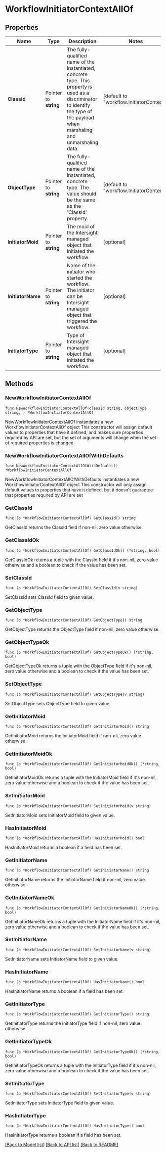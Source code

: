 # WorkflowInitiatorContextAllOf

## Properties

Name | Type | Description | Notes
------------ | ------------- | ------------- | -------------
**ClassId** | Pointer to **string** | The fully-qualified name of the instantiated, concrete type. This property is used as a discriminator to identify the type of the payload when marshaling and unmarshaling data. | [default to "workflow.InitiatorContext"]
**ObjectType** | Pointer to **string** | The fully-qualified name of the instantiated, concrete type. The value should be the same as the &#39;ClassId&#39; property. | [default to "workflow.InitiatorContext"]
**InitiatorMoid** | Pointer to **string** | The moid of the Intersight managed object that initiated the workflow. | [optional] 
**InitiatorName** | Pointer to **string** | Name of the initiator who started the workflow. The initiator can be Intersight managed object that triggered the workflow. | [optional] 
**InitiatorType** | Pointer to **string** | Type of Intersight managed object that initiated the workflow. | [optional] 

## Methods

### NewWorkflowInitiatorContextAllOf

`func NewWorkflowInitiatorContextAllOf(classId string, objectType string, ) *WorkflowInitiatorContextAllOf`

NewWorkflowInitiatorContextAllOf instantiates a new WorkflowInitiatorContextAllOf object
This constructor will assign default values to properties that have it defined,
and makes sure properties required by API are set, but the set of arguments
will change when the set of required properties is changed

### NewWorkflowInitiatorContextAllOfWithDefaults

`func NewWorkflowInitiatorContextAllOfWithDefaults() *WorkflowInitiatorContextAllOf`

NewWorkflowInitiatorContextAllOfWithDefaults instantiates a new WorkflowInitiatorContextAllOf object
This constructor will only assign default values to properties that have it defined,
but it doesn't guarantee that properties required by API are set

### GetClassId

`func (o *WorkflowInitiatorContextAllOf) GetClassId() string`

GetClassId returns the ClassId field if non-nil, zero value otherwise.

### GetClassIdOk

`func (o *WorkflowInitiatorContextAllOf) GetClassIdOk() (*string, bool)`

GetClassIdOk returns a tuple with the ClassId field if it's non-nil, zero value otherwise
and a boolean to check if the value has been set.

### SetClassId

`func (o *WorkflowInitiatorContextAllOf) SetClassId(v string)`

SetClassId sets ClassId field to given value.


### GetObjectType

`func (o *WorkflowInitiatorContextAllOf) GetObjectType() string`

GetObjectType returns the ObjectType field if non-nil, zero value otherwise.

### GetObjectTypeOk

`func (o *WorkflowInitiatorContextAllOf) GetObjectTypeOk() (*string, bool)`

GetObjectTypeOk returns a tuple with the ObjectType field if it's non-nil, zero value otherwise
and a boolean to check if the value has been set.

### SetObjectType

`func (o *WorkflowInitiatorContextAllOf) SetObjectType(v string)`

SetObjectType sets ObjectType field to given value.


### GetInitiatorMoid

`func (o *WorkflowInitiatorContextAllOf) GetInitiatorMoid() string`

GetInitiatorMoid returns the InitiatorMoid field if non-nil, zero value otherwise.

### GetInitiatorMoidOk

`func (o *WorkflowInitiatorContextAllOf) GetInitiatorMoidOk() (*string, bool)`

GetInitiatorMoidOk returns a tuple with the InitiatorMoid field if it's non-nil, zero value otherwise
and a boolean to check if the value has been set.

### SetInitiatorMoid

`func (o *WorkflowInitiatorContextAllOf) SetInitiatorMoid(v string)`

SetInitiatorMoid sets InitiatorMoid field to given value.

### HasInitiatorMoid

`func (o *WorkflowInitiatorContextAllOf) HasInitiatorMoid() bool`

HasInitiatorMoid returns a boolean if a field has been set.

### GetInitiatorName

`func (o *WorkflowInitiatorContextAllOf) GetInitiatorName() string`

GetInitiatorName returns the InitiatorName field if non-nil, zero value otherwise.

### GetInitiatorNameOk

`func (o *WorkflowInitiatorContextAllOf) GetInitiatorNameOk() (*string, bool)`

GetInitiatorNameOk returns a tuple with the InitiatorName field if it's non-nil, zero value otherwise
and a boolean to check if the value has been set.

### SetInitiatorName

`func (o *WorkflowInitiatorContextAllOf) SetInitiatorName(v string)`

SetInitiatorName sets InitiatorName field to given value.

### HasInitiatorName

`func (o *WorkflowInitiatorContextAllOf) HasInitiatorName() bool`

HasInitiatorName returns a boolean if a field has been set.

### GetInitiatorType

`func (o *WorkflowInitiatorContextAllOf) GetInitiatorType() string`

GetInitiatorType returns the InitiatorType field if non-nil, zero value otherwise.

### GetInitiatorTypeOk

`func (o *WorkflowInitiatorContextAllOf) GetInitiatorTypeOk() (*string, bool)`

GetInitiatorTypeOk returns a tuple with the InitiatorType field if it's non-nil, zero value otherwise
and a boolean to check if the value has been set.

### SetInitiatorType

`func (o *WorkflowInitiatorContextAllOf) SetInitiatorType(v string)`

SetInitiatorType sets InitiatorType field to given value.

### HasInitiatorType

`func (o *WorkflowInitiatorContextAllOf) HasInitiatorType() bool`

HasInitiatorType returns a boolean if a field has been set.


[[Back to Model list]](../README.md#documentation-for-models) [[Back to API list]](../README.md#documentation-for-api-endpoints) [[Back to README]](../README.md)


